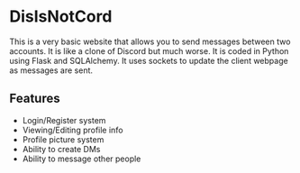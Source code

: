 # DisIsNotCord

This is a very basic website that allows you to send messages between two accounts.
It is like a clone of Discord but much worse.
It is coded in Python using Flask and SQLAlchemy.
It uses sockets to update the client webpage as messages are sent.

## Features

- Login/Register system
- Viewing/Editing profile info
- Profile picture system
- Ability to create DMs
- Ability to message other people
